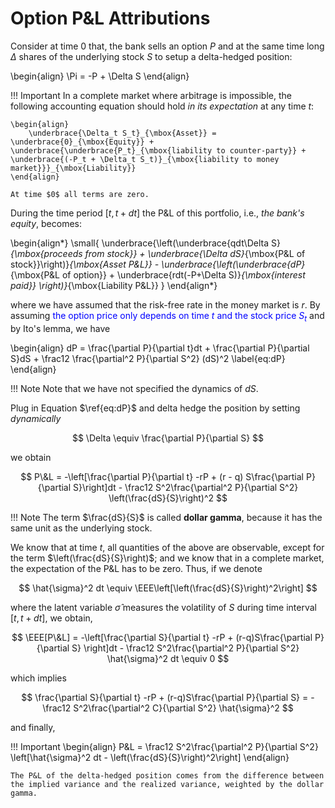 # Option P&L Attributions

Consider at time 0 that, the bank sells an option $P$ and at the same time long $\Delta$ shares of the underlying stock $S$ to setup a delta-hedged position:

\begin{align}
    \Pi = -P + \Delta S
\end{align}

!!! Important
    In a complete market where arbitrage is impossible, the following accounting equation should hold *in its expectation* at any time $t$:

    \begin{align}
        \underbrace{\Delta_t S_t}_{\mbox{Asset}} = \underbrace{0}_{\mbox{Equity}} + \underbrace{\underbrace{P_t}_{\mbox{liability to counter-party}} + \underbrace{(-P_t + \Delta_t S_t)}_{\mbox{liability to money market}}}_{\mbox{Liability}}
    \end{align}

    At time $0$ all terms are zero.

During the time period $[t, t + dt]$ the P&L of this portfolio, i.e., *the bank's equity*, becomes:

\begin{align*}
\small{
    \underbrace{\left(\underbrace{qdt\Delta S}_{\mbox{proceeds from stock}} + \underbrace{\Delta dS}_{\mbox{P&L of stock}}\right)}_{\mbox{Asset P&L}} - \underbrace{\left(\underbrace{dP}_{\mbox{P&L of option}} + \underbrace{rdt(-P+\Delta S)}_{\mbox{interest paid}} \right)}_{\mbox{Liability P&L}}
    }
\end{align*}

where we have assumed that the risk-free rate in the money market is $r$. By assuming <span style="color:blue">the option price only depends on time $t$ and the stock price $S_t$</span> and by Ito's lemma, we have

\begin{align}
dP = \frac{\partial P}{\partial t}dt + \frac{\partial P}{\partial S}dS + \frac12 \frac{\partial^2 P}{\partial S^2} (dS)^2 \label{eq:dP}
\end{align}

!!! Note
    Note that we have not specified the dynamics of $dS$.
    
Plug in Equation $\ref{eq:dP}$ and delta hedge the position by setting *dynamically*

$$
\Delta \equiv \frac{\partial P}{\partial S}
$$

we obtain

$$
P\&L = -\left[\frac{\partial P}{\partial t} -rP + (r - q) S\frac{\partial P}{\partial S}\right]dt - \frac12 S^2\frac{\partial^2 P}{\partial S^2} \left(\frac{dS}{S}\right)^2
$$

!!! Note
    The term $\frac{dS}{S}$ is called **dollar gamma**, because it has the same unit as the underlying stock.

We know that at time $t$, all quantities of the above are observable, except for the term $\left(\frac{dS}{S}\right)$; and we know that in a complete market, the expectation of the P&L has to be zero. Thus, if we denote 

$$
\hat{\sigma}^2 dt \equiv \EEE\left[\left(\frac{dS}{S}\right)^2\right]
$$

where the latent variable $\hat{\sigma}$ measures the volatility of $S$ during time interval $[t, t + dt]$, we obtain,

$$
\EEE[P\&L] = -\left[\frac{\partial S}{\partial t} -rP + (r-q)S\frac{\partial P}{\partial S} \right]dt - \frac12 S^2\frac{\partial^2 P}{\partial S^2} \hat{\sigma}^2 dt \equiv 0
$$

which implies

$$
\frac{\partial S}{\partial t} -rP + (r-q)S\frac{\partial P}{\partial S} = - \frac12 S^2\frac{\partial^2 C}{\partial S^2} \hat{\sigma}^2
$$

and finally,

!!! Important
    \begin{align}
    P\&L = \frac12 S^2\frac{\partial^2 P}{\partial S^2} \left[\hat{\sigma}^2 dt - \left(\frac{dS}{S}\right)^2\right]
    \end{align}

    The P&L of the delta-hedged position comes from the difference between the implied variance and the realized variance, weighted by the dollar gamma.
